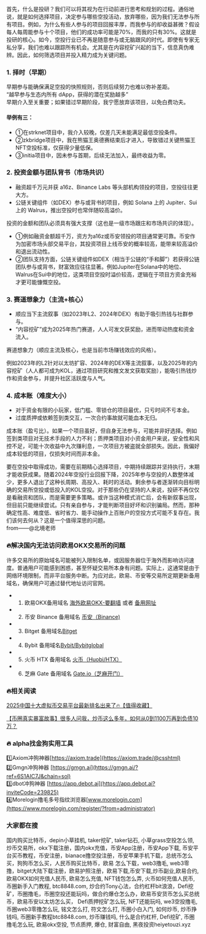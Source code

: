 首先，什么是投研？我们可以将其视为在行动前进行思考和规划的过程。通俗地说，就是如何选择项目，决定参与哪些空投活动，放弃哪些，因为我们无法参与所有项目。例如，为什么有些人参与的项目回报丰厚，而我参与的却收益甚微？假设每人每周能参与十个项目，他们的成功率可能是70%，而我的只有30%。这就是投研的核心。如今，空投行业已不再是随意参与或无脑跟风的时代。即使有专家无私分享，我们也难以跟踪所有机会。尤其是在内容挖矿兴起的当下，信息真伪难辨。因此，如何筛选项目并投入精力成为关键问题。

### 1. 择时（早期）
早期参与能确保满足空投的快照规则，否则后续努力也难以弥补差距。  
“越早参与生态内所有 dApp，获得的潜在奖励越多”  
早期介入至关重要；如果错过早期阶段，我宁愿放弃该项目，以免白费功夫。

#### 举例有三：
- ①在strknet项目中，我介入较晚，仅差几天未能满足最低空投条件。
- ②zkbridge项目中，我在熊猫王奥德赛结束后才进入，导致错过关键熊猫王NFT空投标准，仅获得少量低保。
- ③initia项目中，因未参与首期，后续无法加入，最终收益为零。

### 2. 投资金额与团队背书（市场共识）
- 融资超千万元并获 a16z、Binance Labs 等头部机构领投的项目，空投往往更大方。  
- 公链关键组件（如DEX）参与或背书的项目，例如 Solana 上的 Jupiter、Sui 上的 Walrus，推出空投时也常伴随较高溢价。  

投资的金额和团队必须具有强大支撑（这也是一级市场跟庄和市场共识的体现）。  

- ①例如融资金额超千万，资方为a16z或币安领投的项目通常更可靠。币安作为加密市场头部交易平台，其投资项目上线币安的概率较高，能带来较高溢价和退出流动性。  
- ②团队支持方面，公链关键组件如DEX（相当于公链的“手和脚”）若获得公链团队参与或背书，财富效应往往显著。例如Jupiter在Solana中的地位、Walrus在Sui中的地位，这类项目空投时溢价较高，逻辑在于项目方资金充裕才更可能慷慨空投。

### 3. 赛道想象力（主流+核心）
- 顺应当下主流叙事（如2023年L2、2024年DEX）有助于吸引热钱与社群参与。  
- “内容挖矿”成为2025年热门赛道，人人可发文获奖励，进而带动热度和资金流入。  

赛道想象力（顺应主流及核心，也是当前市场赚钱效应的风格）。  

例如2023年的L2针对以太坊扩容、2024年的DEX等主流叙事，以及2025年的内容挖矿（人人都可成为KOL，通过项目研究和推文发文获取奖励），能吸引热钱炒作和资金参与，并提升社区活跃度与人气。

### 4. 成本账（难度大小）
- 对于资金有限的小玩家，低门槛、零锁仓的项目最优，只亏时间不亏本金。  
- 过度质押或依赖签到类交互，一次合约事故就可能血本无归。  

成本账（盈亏比）。如果一个项目虽好，但自身无法参与，可能并非好选择。例如签到类项目对无技术手段的人力不利；质押类项目对小资金用户来说，安全性和风控不足，可能十次收益中九次赚利息，一次项目方被盗就全部损失。因此，我偏好成本较低的项目，仅损失时间而非本金。

要在空投中取得成功，需要在前期精心选择项目，中期持续跟踪并坚持执行，末期才能收获成果。随着2024年空投行业回报下降，2025年参与空投的人数整体减少，更多人退出了这种长周期、高投入、耗时的活动。剩余参与者逐渐转向目标明确的交易所空投或低投入的KOL空投。对于那些仍在坚持的人来说，投研不再仅仅是看融资和团队，而是需要更多策略。或许当这种模式消亡后，会有新叙事出现，但目前只能继续尝试。只有亲自参与，才能判断项目好坏和识别骗局。然而，那种确定性高、难度低、省时省力、能手动操作上百账户的空投方式可能不复存在。我们该何去何从？这是一个值得深思的问题。  
from——@北境老师

### 🔥解决国内无法访问欧易OKX交易所的问题
许多交易所的原始域名可能被列入限制名单，或因服务器位于海外而影响访问速度。普通用户可能感到困惑，甚至怀疑交易所本身有问题。实际上，这通常是由于网络环境限制，而非平台服务中断。为应对此，欧易、币安等交易所定期更新备用域名，确保用户可通过替代地址访问官网。

- 1. 欧易OKX备用域名 [海外欧易OKX-要翻墙](https://www.okx.com/zh-hans/join/76527935) 或者 [备用网址](https://www.chouyi.world/zh-hans/join/76527935) 
- 2. 币安 Binance 备用域名 [币安（Binance)](https://accounts.binance.com/zh-CN/register?ref=36457687)
- 3. Bitget 备用域名[Bitget](https://www.bitget.com/zh-CN/referral/register?from=referral&clacCode=VRNEYUTR)
- 4. Bybit 备用域名[Bybit/Bybitglobal](https://www.bybitglobal.com/zh-MY/invite/?ref=VMKORMM)
- 5. 火币 HTX 备用域名 [火币（Huobi/HTX）](https://www.htx.com/invite/zh-cn/1f?invite_code=whf45223)
- 6. 芝麻 Gate 备用域名 [Gate.io（芝麻开门）](https://www.gate.io/zh/signup?ref_type=103&ref=A1ERAQ)

### 🔥相关阅读
[2025中国十大虚拟币交易平台最新排名出来了🔥【值得收藏】](https://btc8848.com/top-10-exchanges/)

[【币圈真实暴富故事】很多人问我，炒币这么多年，如何从0到1100万再到负债10万？](https://heiyetouzi.xyz/biquanstory001/)


### 🔥 alpha找金狗实用工具
1️⃣Axiom冲狗神器[https://axiom.trade](https://axiom.trade/@csshtml)  
2️⃣Gmgn冲狗神器 [https://gmgn.ai](https://gmgn.ai/?ref=6S1AIC7J&chain=sol)  
3️⃣dbot冲狗神器 [https://app.debot.ai](https://app.debot.ai?inviteCode=239825)  
4️⃣Morelogin撸毛多号指纹浏览器[www.morelogin.com](https://www.morelogin.com/register/?from=administrator)  



###  大家都在搜
国内购买比特币，depin小草挂机, taker挖矿, taker钻石, 小草grass空投怎么领, 炒币交易所，okx下载注册，国内okx充值，币安App注册，币安App下载, 币安平台买币教程，币安注册，bianace撸空投注册，币安苹果手机下载，总统币怎么买，狗狗币怎么买，人民币购买比特币，欧易 怎么下载，web3撸毛, web3零撸，bitget大陆下载注册，欧易护照注册，欧易下载,币安下载,炒币副业,欧易合约, 欧易OKX如何充值人民币, 欧易怎么充值, NFT钱包怎么弄, 火币如何充值人民币, 币圈新手入门教程, btc8848.com, 炒合约Tony心法，合约杠杆bit浪浪，Defi挖矿，币圈撸毛，币圈空投还能玩吗，做合约爆仓怎么办，欧易币安货币怎么买总统币，欧易币安以太坊怎么买， Defi质押挖矿怎么玩, NFT还能玩吗, we3空投撸毛, 币圈web3零撸怎么玩, 铭文怎么打, 符文怎么打, 币圈小白入门, 如何炒币, 炒币挣钱吗, 币圈新手教程btc8848.com, 炒币赚钱吗, 什么是合约杠杆, Defi挖矿, 币圈撸毛怎么玩, 欧易okx空投, 节点质押, 爆仓, 财富自由, 黑夜投资heiyetouzi.xyz